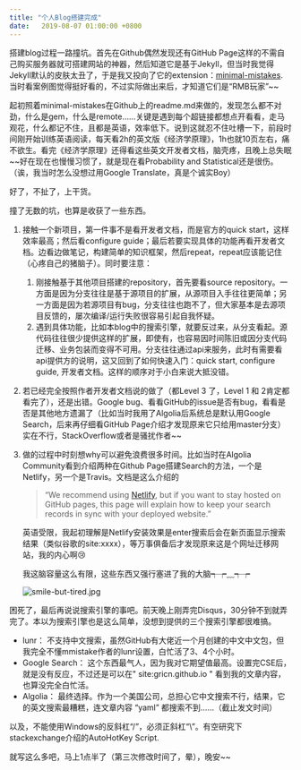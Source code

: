 ```yaml
---
title: "个人Blog搭建完成"
date:   2019-08-07 01:00:00 +0800
---
```


搭建blog过程一路撞坑。首先在Github偶然发现还有GitHub Page这样的不需自己购买服务器就可搭建网站的神器，然后知道它是基于Jekyll，但当时我觉得Jekyll默认的皮肤太丑了，于是我又投向了它的extension：[minimal-mistakes](https://github.com/mmistakes/minimal-mistakes). 当时看案例图觉得挺好看的，不过实际做出来后，才知道它们是“RMB玩家”~~

起初照着minimal-mistakes在Github上的readme.md来做的，发现怎么都不对劲，什么是gem，什么是remote……关键是遇到每个超链接都想点开看看，走马观花，什么都记不住，且都是英语，效率低下。说到这就忍不住吐槽一下，前段时间刚开始训练英语阅读，每天看2h的英文版《经济学原理》，1h也就10页左右，痛不欲生。看完《经济学原理》还得看这些英文开发者文档，脑壳疼，且晚上总失眠~~好在现在也慢慢习惯了，就是现在看Probability and Statistical还是很伤。（诶，我当时怎么没想过用Google Translate，真是个诚实Boy）

好了，不扯了，上干货。

撞了无数的坑，也算是收获了一些东西。

1. 接触一个新项目，第一件事不是看开发者文档，而是官方的quick start，这样效率最高；然后看configure guide；最后若要实现具体的功能再看开发者文档。边看边做笔记，构建简单的知识框架，然后repeat，repeat应该能记住（心疼自己的猪脑子）。同时要注意：
    
    1. 刚接触基于其他项目搭建的repository，首先要看source repository。一方面是因为分支往往是基于源项目的扩展，从源项目入手往往更简单；另一方面是因为若源项目有bug，分支往往也跑不了，但大家基本是去源项目反馈的，屡次编译/运行失败很容易引起自我怀疑。
    2. 遇到具体功能，比如本blog中的搜索引擎，就要反过来，从分支看起。源代码往往很少提供这样的扩展，即使有，也容易因时间陈旧或因分支代码迁移、业务包装而变得不可用。分支往往通过api来服务，此时有需要看api提供方的说明，这又回到了如何快速入门：quick start, configure guide, 开发者文档。这样的顺序对于小白来说大抵没错。
    
2. 若已经完全按照作者开发者文档说的做了（都Level 3 了，Level 1 和 2肯定都看完了），还是出错。Google bug、看看GitHub的issue是否有bug，看看是否是其他地方遗漏了（比如当时我用了Algolia后系统总是默认用Google Search，后来再仔细看GitHub Page介绍才发现原来它只给用master分支）实在不行，StackOverflow或者是骚扰作者~~

3. 做的过程中时刻想why可以避免浪费很多时间。比如当时在Algolia Community看到介绍两种在Github Page搭建Search的方法，一个是Netlify，另一个是Travis。文档是这么介绍的

    > “We recommend using [Netlify](https://community.algolia.com/jekyll-algolia/netlify.html), but if you want to stay hosted on GitHub pages, this page will explain how to keep your search records in sync with your deployed website.”

    英语受限，我起初理解是Netlify安装效果是enter搜索后会在新页面显示搜索结果（类似谷歌的site:xxxx），等万事俱备后才发现原来这是个网址迁移网站，我的内心啊:cry:

    我这脑容量这么有限，这些东西又强行塞进了我的大脑┭┮﹏┭┮ 

    ![smile-but-tired.jpg](https://i.imgur.com/ow07RDr.jpg)


困死了，最后再说说搜索引擎的事吧。前天晚上刚弄完Disqus，30分钟不到就弄完了。本以为搜索引擎也是这么简单，没想到提供的三个搜索引擎都很难搞。

* lunr： 不支持中文搜索，虽然GitHub有大佬近一个月创建的中文中文包，但我完全不懂mmistake作者的lunr设置，白忙活了3、4个小时。
* Google Search： 这个东西最气人，因为我对它期望值最高。设置完CSE后，就是没有反应，不过还是可以在" site:gricn.github.io " 看到我的文章内容，也算没完全白忙活。
* Algolia： 最终选择。作为一个美国公司，总担心它中文搜索不行，结果，它的英文搜索最糟糕，连文章内容 “yaml” 都搜索不到……（截止发文时间）
 
以及，不能使用Windows的反斜杠“/”，必须正斜杠“\”。有空研究下stackexchange介绍的AutoHotKey Script.

就写这么多吧，马上1点半了（第三次修改时间了，晕），晚安~~